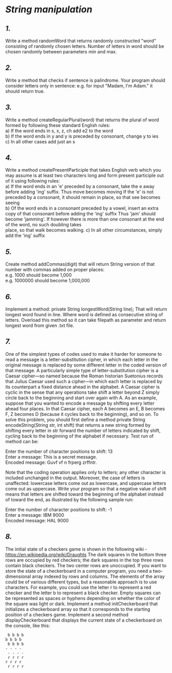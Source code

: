 # *String manipulation*


## *1.*
Write a method randomWord that returns randomly constructed "word" consisting of randomly chosen letters.
Number of letters in word should be chosen randomly between parameters min and max.


## *2.*
Write a method that checks if sentence is palindrome. Your program should consider letters only in sentence:
e.g. for input "Madam, I'm Adam." it should return true.


## *3.*
Write a method createRegularPlural(word) that returns the plural of word formed by following these standard
English rules:\
a) If the word ends in s, x, z, ch add e2 to the word\
b) If the word ends in y and y is preceded by consonant, change y to ies\
c) In all other cases add just an s


## *4.*
Write a method createPresentParticiple that takes English verb which you may assume is at least two characters
long and form present participle out of it using following rules:\
a) If the word ends in an 'e' preceded by a consonant, take the e away before adding 'ing' suffix. Thus move becomes moving
If the 'e' is not preceded by a consonant, it should remain in place, so that see becomes seeing\
b) Of the word ends in a consonant preceded by a vowel, insert an extra copy of that consonant before adding the 'ing' suffix
Thus 'jam' should become 'jamming'. If however there is more than one consonant at the end of the word, no such doubling takes\
place, so that walk becomes walking.
c) In all other circumstances, simply add the 'ing' suffix


## *5.*
Create method addCommas(digit) that will return String version of that number with commas added on proper places:\
e.g. 1000 should become 1,000\
e.g. 1000000 should become 1,000,000


## *6.*
Implement a method: private String longestWord(String line); That will return longest word found in line.
Where word is defined as consecutive string of letters. Overload this method so it can take filepath as parameter
and return longest word from given .txt file.


## *7.*
One of the simplest types of codes used to make it harder for someone to read a message is a letter-substitution cipher,
in which each letter in the original message is replaced by some different letter in the coded version of that message.
A particularly simple type of letter-substitution cipher is a Caesar cipher—so named because the Roman historian Suetonius
records that Julius Caesar used such a cipher—in which each letter is replaced by its counterpart a fixed distance ahead in
the alphabet. A Caesar cipher is cyclic in the sense that any operations take shift a letter beyond Z simply circle back
to the beginning and start over again with A. As an example, suppose that you wanted to encode a message by shifting every letter
ahead four places. In that Caesar cipher, each A becomes an E, B becomes F, Z becomes D (because it cycles back to the beginning), and so on.
To solve this problem, you should first define a method private String encodeString(String str, int shift) that returns
a new string formed by shifting every letter in str forward the number of letters indicated by shift, cycling back
to the beginning of the alphabet if necessary.
Test run of method can be:

   Enter the number of character positions to shift: 13\
   Enter a message: This is a secret message.\
   Encoded message: Guvf vf n frperg zrffntr.

   Note that the coding operation applies only to letters; any other character is included unchanged in the output.
   Moreover, the case of letters is unaffected: lowercase letters come out as lowercase, and uppercase letters come out as uppercase.
   Write your program so that a negative value of shift means that letters are shifted toward the beginning of the alphabet
   instead of toward the end, as illustrated by the following sample run:

   Enter the number of character positions to shift: -1\
   Enter a message: IBM 9000\
   Encoded message: HAL 9000


## *8.*
The initial state of a checkers game is shown in the following wiki - https://en.wikipedia.org/wiki/Draughts
The dark squares in the bottom three rows are occupied by red checkers; the dark
squares in the top three rows contain black checkers. The two center rows are
unoccupied.
If you want to store the state of a checkerboard in a computer program, you need a
two-dimensional array indexed by rows and columns. The elements of the array
could be of various different types, but a reasonable approach is to use characters.
For example, you could use the letter r to
represent a red checker and the letter b to represent a black checker. Empty squares
can be represented as spaces or hyphens depending on whether the color of the
square was light or dark.
Implement a method initCheckerboard that initializes a checkerboard array so that
it corresponds to the starting position of a checkers game. Implement a second
method displayCheckerboard that displays the current state of a checkerboard on
the console, like this:

     b b b b
    b b b b
     b b b b
    - - - -
     - - - -
     r r r r
    r r r r
     r r r r